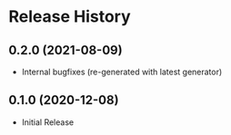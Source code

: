 # Release History

## 0.2.0 (2021-08-09)

* Internal bugfixes (re-generated with latest generator)

## 0.1.0 (2020-12-08)

* Initial Release
